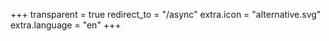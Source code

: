 +++
transparent = true
redirect_to = "/async"
extra.icon = "alternative.svg"
extra.language = "en"
+++
